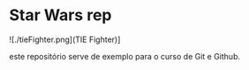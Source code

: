 # Star Wars rep

![./tieFighter.png](TIE Fighter)]


este repositório serve de exemplo para o curso de Git e Github.
